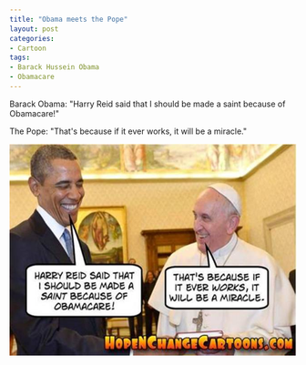 ```yaml
---
title: "Obama meets the Pope"
layout: post
categories:
- Cartoon
tags:
- Barack Hussein Obama
- Obamacare
---
```


Barack Obama: "Harry Reid said that I should be made a saint because of Obamacare!"

The Pope: "That's because if it ever works, it will be a miracle."

![Obama meets the Pope](/assets/img/2014/04/obama-with-the-pope.jpg)
